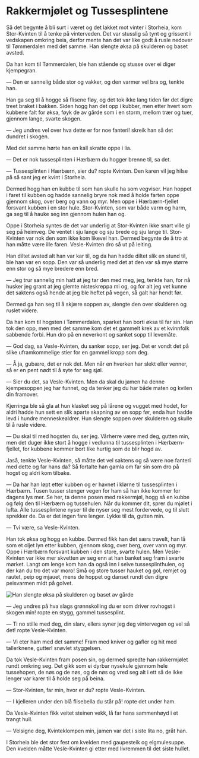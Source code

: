 # Rakkermjølet og Tussesplintene

Så det begynte å bli surt i været og det lakket mot vinter i Storheia, kom Stor-Kvinten til å tenke på vinterveden. Det var stusslig så tynt og grissent i vedskapen omkring beia, derfor mente han det var like godt å rusle nedover til Tømmerdalen med det samme. Han slengte øksa på skulderen og baset avsted.

Da han kom til Tømmerdalen, ble han stående og stusse over ei diger kjempegran.

— Den er sannelig både stor og vakker, og den varmer vel bra og, tenkte han.

Han ga seg til å hogge så flisene fløy, og det tok ikke lang tiden før det digre treet braket i bakken. Siden hogg han det opp i kubber, men etter hvert som kubbene falt for øksa, føyk de av gårde som i en storm, mellom trær og tuer, gjennom lange, svarte skogen.

— Jeg undres vel over hva dette er for noe fanteri! skreik han så det dundret i skogen.

Med det samme hørte han en kall skratte oppe i lia.

— Det er nok tussesplinten i Hærbærn du hogger brenne til, sa det.

— Tussesplinten i Hærbærn, sier du? ropte Kvinten. Den karen vil jeg hilse på så sant jeg er kvint i Storheia.

Dermed hogg han en kubbe til som han skulle ha som vegviser. Han hoppet i faret til kubben og hadde sannelig bryre nok med å holde farten oppe gjennom skog, over berg og vann og myr. Men oppe i Hærbærn-fjellet forsvant kubben i en stor hule. Stor-Kvinten, som var både varm og harm, ga seg til å hauke seg inn gjennom hulen han og.

Oppe i Storheia syntes de det var underlig at Stor-Kvinten ikke snart ville gi seg på heimveg. De ventet i sju lange og sju brede og sju lange til. Stor-Kvinten var nok den som ikke kom likevel han. Dermed begynte de å tro at han måtte være ille faren. Vesle-Kvinten dro så ut på leiting.

Han diltet avsted alt han var kar til, og da han hadde diltet slik en stund til, ble han var en sopp. Den var så underlig med det at den var så mye større enn stor og så mye bredere enn bred.

— Jeg trur sannelig min hatt at jeg tar den med meg, jeg, tenkte han, for nå husker jeg grant at jeg glemte nisteskreppa mi og, og for alt jeg vet kunne det saktens også hende at jeg ble heftet på vegen, så galt har hendt før.

Dermed ga han seg til å skjære soppen av, slengte den over skulderen og ruslet videre.

Da han kom til hogsten i Tømmerdalen, sparket han borti øksa til far sin. Han tok den opp, men med det samme kom det et gammelt krek av et kvinnfolk sabbende forbi. Hun dro på en neverkont og sanket sopp til levemåte.

— God dag, sa Vesle-Kvinten, du sanker sopp, ser jeg. Det er vondt det på slike uframkommelige stier for en gammel kropp som deg.

— Å ja, gubære, det er nok det. Men når en hverken har slekt eller venner, så er en pent nødt til å syte for seg sjøl.

— Sier du det, sa Vesle-Kvinten. Men da skal du jamen ha denne kjempesoppen jeg har funnet, og da tenker jeg du har både maten og kvilen din framover.

Kjerringa ble så gla at hun klasket seg på lårene og vugget med hodet, for aldri hadde hun sett en slik aparte skapning av en sopp før, enda hun hadde levd i hundre menneskealdrer. Hun slengte soppen over skulderen og skulle til å rusle videre.

— Du skal til med hogsten du, ser jeg. Vårherre være med deg, gutten min, men det duger ikke stort å hogge i vedlunna til tussesplinten i Hærbærn-fjellet, for kubbene kommer bort like hurtig som de blir hogd av.

Jaså, tenkte Vesle-Kvinten, så måtte det vel saktens og så være noe fanteri med dette og far hans da? Så fortalte han gamla om far sin som dro på hogst og aldri kom tilbake.

— Da har han løpt etter kubben og er havnet i klørne til tussesplinten i Hærbærn. Tusen tusser stenger vegen for ham så han ikke kommer for dagens lys mer. Se her, ta denne posen med rakkermjøl, hogg så en kubbe og følg den til Hærbærn og tussehulen. Når du kommer dit, sprer du mjølet i lufta. Alle tussesplintene nyser til de nyser seg mest fordervede, og til slutt sprekker de. Da er det ingen fare lenger. Lykke til da, gutten min.

— Tvi være, sa Vesle-Kvinten.

Han tok øksa og hogg en kubbe. Dermed fikk han det særs travelt, han lå som et oljet lyn etter kubben, gjennom skog, over berg, over vann og myr. Oppe i Hærbærn forsvant kubben i den store, svarte hulen. Men Vesle-Kvinten var ikke mer skvetten av seg enn at han banket seg fram i svarte mørket. Langt om lenge kom han da også inn i selve tussesplinthulen, og der kan du tro det var moro! Små og store tusser hauket og gol, remjet og rautet, peip og mjauet, mens de hoppet og danset rundt den digre peisvarmen midt på golvet.

![Han slengte øksa på skulderen og baset av gårde](./øksa_på_skulderen.png)

— Jeg undres på hva slags grønnskolling du er som driver rovhogst i skogen min! ropte en stygg, gammel tussesplint.

— Ti no stille med deg, din slarv, ellers syner jeg deg vintervegen og vel så det! ropte Vesle-Kvinten.

— Vi eter ham med det samme! Fram med kniver og gafler og hit med tallerknene, gutter! snøvlet styggelsen.

Da tok Vesle-Kvinten fram posen sin, og dermed spredte han rakkermjølet rundt omkring seg. Det gikk som ei dyrbar nysekule gjennom hele tussehopen, de nøs og de nøs, og de nøs og vred seg alt i ett så de ikke lenger var karer til å holde seg på beina.

— Stor-Kvinten, far min, hvor er du? ropte Vesle-Kvinten.

— I kjelleren under den blå flisebella du står på! ropte det under ham.

Da Vesle-Kvinten fikk veitet steinen vekk, lå far hans sammenhøyd i et trangt hull.

— Velsigne deg, Kvinteklompen min, jamen var det i siste lita no, gråt han.

I Storheia ble det stor fest om kvelden med gaupesteik og elgmulesuppe. Den kvelden måtte Vesle-Kvinten gi etter med livremmen til det siste hullet.

